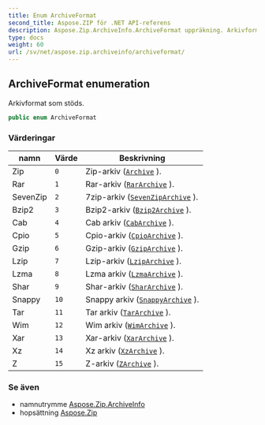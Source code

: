 ```yaml
---
title: Enum ArchiveFormat
second_title: Aspose.ZIP för .NET API-referens
description: Aspose.Zip.ArchiveInfo.ArchiveFormat uppräkning. Arkivformat som stöds.
type: docs
weight: 60
url: /sv/net/aspose.zip.archiveinfo/archiveformat/
---
```

## ArchiveFormat enumeration

Arkivformat som stöds.

```csharp
public enum ArchiveFormat
```

### Värderingar

| namn | Värde | Beskrivning |
| --- | --- | --- |
| Zip | `0` | Zip-arkiv ([`Archive`](../../aspose.zip/archive/) ). |
| Rar | `1` | Rar-arkiv ([`RarArchive`](../../aspose.zip.rar/rararchive/) ). |
| SevenZip | `2` | 7zip-arkiv ([`SevenZipArchive`](../../aspose.zip.sevenzip/sevenziparchive/) ). |
| Bzip2 | `3` | Bzip2-arkiv ([`Bzip2Archive`](../../aspose.zip.bzip2/bzip2archive/) ). |
| Cab | `4` | Cab arkiv ([`CabArchive`](../../aspose.zip.cab/cabarchive/) ). |
| Cpio | `5` | Cpio-arkiv ([`CpioArchive`](../../aspose.zip.cpio/cpioarchive/) ). |
| Gzip | `6` | Gzip-arkiv ([`GzipArchive`](../../aspose.zip.gzip/gziparchive/) ). |
| Lzip | `7` | Lzip-arkiv ([`LzipArchive`](../../aspose.zip.lzip/lziparchive/) ). |
| Lzma | `8` | Lzma arkiv ([`LzmaArchive`](../../aspose.zip.lzma/lzmaarchive/) ). |
| Shar | `9` | Shar-arkiv ([`SharArchive`](../../aspose.zip.shar/shararchive/) ). |
| Snappy | `10` | Snappy arkiv ([`SnappyArchive`](../../aspose.zip.snappy/snappyarchive/) ). |
| Tar | `11` | Tar arkiv ([`TarArchive`](../../aspose.zip.tar/tararchive/) ). |
| Wim | `12` | Wim arkiv ([`WimArchive`](../../aspose.zip.wim/wimarchive/) ). |
| Xar | `13` | Xar-arkiv ([`XarArchive`](../../aspose.zip.xar/xararchive/) ). |
| Xz | `14` | Xz arkiv ([`XzArchive`](../../aspose.zip.xz/xzarchive/) ). |
| Z | `15` | Z-arkiv ([`ZArchive`](../../aspose.zip.z/zarchive/) ). |

### Se även

* namnutrymme [Aspose.Zip.ArchiveInfo](../../aspose.zip.archiveinfo/)
* hopsättning [Aspose.Zip](../../)


